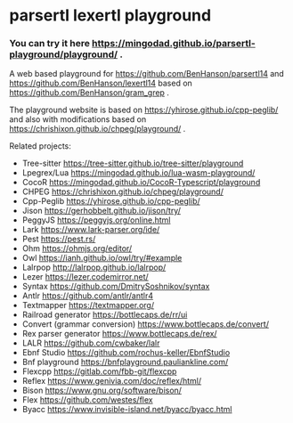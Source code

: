 # parsertl lexertl playground
### You can try it here https://mingodad.github.io/parsertl-playground/playground/ .
A web based playground for https://github.com/BenHanson/parsertl14 and https://github.com/BenHanson/lexertl14 based on https://github.com/BenHanson/gram_grep .

The playground website is based on https://yhirose.github.io/cpp-peglib/ and also with modifications based on https://chrishixon.github.io/chpeg/playground/ .

Related projects:
- Tree-sitter https://tree-sitter.github.io/tree-sitter/playground
- Lpegrex/Lua https://mingodad.github.io/lua-wasm-playground/
- CocoR https://mingodad.github.io/CocoR-Typescript/playground
- CHPEG https://chrishixon.github.io/chpeg/playground/
- Cpp-Peglib https://yhirose.github.io/cpp-peglib/
- Jison https://gerhobbelt.github.io/jison/try/
- PeggyJS https://peggyjs.org/online.html
- Lark https://www.lark-parser.org/ide/
- Pest https://pest.rs/
- Ohm https://ohmjs.org/editor/
- Owl https://ianh.github.io/owl/try/#example
- Lalrpop http://lalrpop.github.io/lalrpop/
- Lezer https://lezer.codemirror.net/
- Syntax https://github.com/DmitrySoshnikov/syntax
- Antlr https://github.com/antlr/antlr4
- Textmapper https://textmapper.org/
- Railroad generator https://bottlecaps.de/rr/ui
- Convert (grammar conversion) https://www.bottlecaps.de/convert/
- Rex parser generator https://www.bottlecaps.de/rex/
- LALR https://github.com/cwbaker/lalr
- Ebnf Studio https://github.com/rochus-keller/EbnfStudio
- Bnf playground https://bnfplayground.pauliankline.com/
- Flexcpp https://gitlab.com/fbb-git/flexcpp
- Reflex https://www.genivia.com/doc/reflex/html/
- Bison https://www.gnu.org/software/bison/
- Flex https://github.com/westes/flex
- Byacc https://www.invisible-island.net/byacc/byacc.html 
